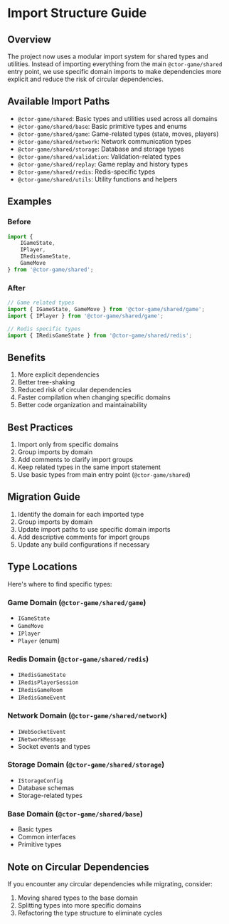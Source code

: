 # Import Structure Guide

## Overview

The project now uses a modular import system for shared types and utilities. Instead of importing everything from the main `@ctor-game/shared` entry point, we use specific domain imports to make dependencies more explicit and reduce the risk of circular dependencies.

## Available Import Paths

- `@ctor-game/shared`: Basic types and utilities used across all domains
- `@ctor-game/shared/base`: Basic primitive types and enums
- `@ctor-game/shared/game`: Game-related types (state, moves, players)
- `@ctor-game/shared/network`: Network communication types
- `@ctor-game/shared/storage`: Database and storage types
- `@ctor-game/shared/validation`: Validation-related types
- `@ctor-game/shared/replay`: Game replay and history types
- `@ctor-game/shared/redis`: Redis-specific types
- `@ctor-game/shared/utils`: Utility functions and helpers

## Examples

### Before
```typescript
import { 
    IGameState, 
    IPlayer, 
    IRedisGameState,
    GameMove 
} from '@ctor-game/shared';
```

### After
```typescript
// Game related types
import { IGameState, GameMove } from '@ctor-game/shared/game';
import { IPlayer } from '@ctor-game/shared/game';

// Redis specific types
import { IRedisGameState } from '@ctor-game/shared/redis';
```

## Benefits

1. More explicit dependencies
2. Better tree-shaking
3. Reduced risk of circular dependencies
4. Faster compilation when changing specific domains
5. Better code organization and maintainability

## Best Practices

1. Import only from specific domains
2. Group imports by domain
3. Add comments to clarify import groups
4. Keep related types in the same import statement
5. Use basic types from main entry point (`@ctor-game/shared`)

## Migration Guide

1. Identify the domain for each imported type
2. Group imports by domain
3. Update import paths to use specific domain imports
4. Add descriptive comments for import groups
5. Update any build configurations if necessary

## Type Locations

Here's where to find specific types:

### Game Domain (`@ctor-game/shared/game`)
- `IGameState`
- `GameMove`
- `IPlayer`
- `Player` (enum)

### Redis Domain (`@ctor-game/shared/redis`)
- `IRedisGameState`
- `IRedisPlayerSession`
- `IRedisGameRoom`
- `IRedisGameEvent`

### Network Domain (`@ctor-game/shared/network`)
- `IWebSocketEvent`
- `INetworkMessage`
- Socket events and types

### Storage Domain (`@ctor-game/shared/storage`)
- `IStorageConfig`
- Database schemas
- Storage-related types

### Base Domain (`@ctor-game/shared/base`)
- Basic types
- Common interfaces
- Primitive types

## Note on Circular Dependencies

If you encounter any circular dependencies while migrating, consider:
1. Moving shared types to the base domain
2. Splitting types into more specific domains
3. Refactoring the type structure to eliminate cycles